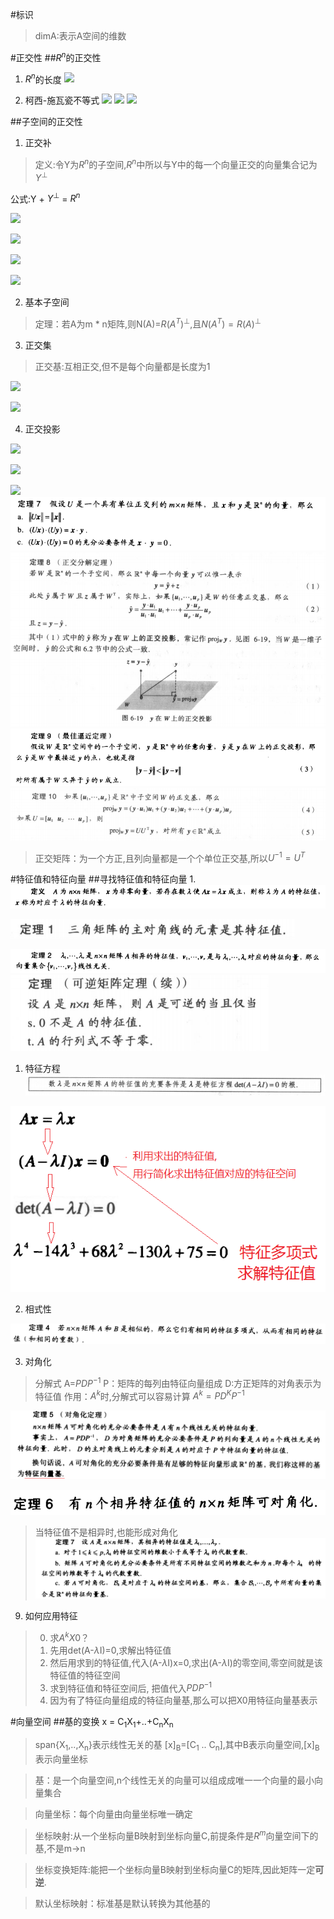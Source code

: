 #标识
>dimA:表示A空间的维数

#正交性
##$R^n$的正交性
1. $R^n$的长度
![](.png)

2. 柯西-施瓦瓷不等式
![](.png)
![](.png)
![](.png)

##子空间的正交性
1. 正交补
>定义:令Y为$R^n$的子空间,$R^n$中所以与Y中的每一个向量正交的向量集合记为$Y^\bot$

公式:Y + $Y^\bot$ = $R^n$

![](.png)

![](.png)

![](.png)

![](.png)

2. 基本子空间
>定理：若A为m * n矩阵,则N(A)=$R(A^T)^\bot$,且$N(A^T)=R(A)^\bot$

3. 正交集
>正交基:互相正交,但不是每个向量都是长度为1

![](.png)

![](.png)

4. 正交投影

![](.png)

![](.png)

![](.png)
![](2.png)
![](1.png)
![](3.png)
![](4.png)
>正交矩阵：为一个方正,且列向量都是一个个单位正交基,所以$U^{-1}=U^T$

#特征值和特征向量
##寻找特征值和特征向量
1.
![](500.png)

![](501.png)

![](502.png)
![](503.png)
1. 特征方程
![](504.png)


![](assets/markdown-img-paste-20190504194122342.png)

2. 相式性

![](assets/markdown-img-paste-20190504192351535.png)

3. 对角化
>分解式
A=$PDP^{-1}$
P：矩阵的每列由特征向量组成
D:方正矩阵的对角表示为特征值
作用：$A^k$时,分解式可以容易计算
$A^k=PD^KP^{-1}$



![](assets/markdown-img-paste-20190504193554865.png)


![](assets/markdown-img-paste-20190504194542998.png)
>当特征值不是相异时,也能形成对角化
![](assets/markdown-img-paste-20190504195858153.png)


9. 如何应用特征
>0. 求$A^kX0$？
>1. 先用det(A-$\lambda$I)=0,求解出特征值
>2. 然后用求到的特征值,代入(A-$\lambda$I)x=0,求出(A-$\lambda$I)的零空间,零空间就是该特征值的特征空间
>3. 求到特征值和特征空间后, 把值代入$PDP^{-1}$
>4. 因为有了特征向量组成的特征向量基,那么可以把X0用特征向量基表示

#向量空间
##基的变换
x = C<sub>1</sub>X<sub>1</sub>+..+C<sub>n</sub>X<sub>n</sub>
>span{X<sub>1</sub>,..,X<sub>n</sub>}表示线性无关的基
>[x]<sub>B</sub>=[C<sub>1</sub> .. C<sub>n</sub>],其中B表示向量空间,[x]<sub>B</sub>表示向量坐标

>基：是一个向量空间,n个线性无关的向量可以组成成唯一一个向量的最小向量集合

>向量坐标：每个向量由向量坐标唯一确定

>坐标映射:从一个坐标向量B映射到坐标向量C,前提条件是$R^m$向量空间下的基,不是m->n

>坐标变换矩阵:能把一个坐标向量B映射到坐标向量C的矩阵,因此矩阵一定**可逆**.

>默认坐标映射：标准基是默认转换为其他基的
